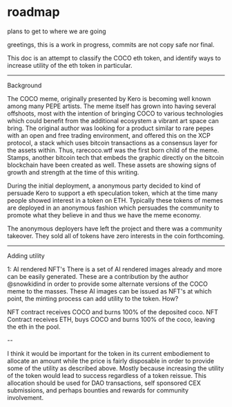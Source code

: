 # roadmap

plans to get to where we are going

greetings, this is a work in progress, commits are not copy safe nor final. 

This doc is an attempt to classify the COCO eth token, and identify ways to increase utility of the eth token in particular. 

---

Background

The COCO meme, originally presented by Kero is becoming well known among many PEPE artists. The meme itself has grown into having several offshoots, most with the intention of bringing COCO to various technologies which could benefit from the additional ecosystem a vibrant art space can bring. The original author was looking for a product similar to rare pepes with an open and free trading environment, and offered this on the XCP protocol, a stack which uses bitcoin transactions as a consensus layer for the assets within. Thus, rarecoco.wtf was the first born child of the meme. Stamps, another bitcoin tech that embeds the graphic directly on the bitcoin blockchain have been created as well. These assets are showing signs of growth and strength at the time of this writing.

During the initial deployment, a anonymous party decided to kind of persuade Kero to support a eth speculation token, which at the time many people showed interest in a token on ETH. Typically these tokens of memes are deployed in an anonymous fashion which persuades the community to promote what they believe in and thus we have the meme economy.

The anonymous deployers have left the project and there was a community takeover.  They sold all of tokens have zero interests in the coin forthcoming.

---

Adding utility

1: AI rendered NFT's
There is a set of AI rendered images already and more can be easily generated. These are a contribution by the author @snowkidind in order to provide some alternate versions of the COCO meme to the masses. These AI images can be issued as NFT's at which point, the minting process can add utility to the token. How?

NFT contract receives COCO and burns 100% of the deposited coco.
NFT Contract receives ETH, buys COCO and burns 100% of the coco, leaving the eth in the pool.

--

I think it would be important for the token in its current embodiement to allocate an amount while the price is fairly disposable in order to provide some of the utility as described above. Mostly because increasing the utility of the token would lead to success regardless of a token reissue. This allocation should be used for DAO transactions, self sponsored CEX submissions, and perhaps bounties and rewards for community involvement.

